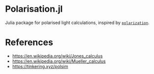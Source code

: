 Polarisation.jl
===============
Julia package for polarised light calculations, inspired by
[`polarization`](https://github.com/zmitchell/polarization).


References
==========
- <https://en.wikipedia.org/wiki/Jones_calculus>
- <https://en.wikipedia.org/wiki/Mueller_calculus>
- <https://tinkering.xyz/polsim>
